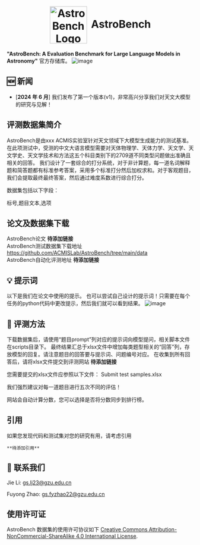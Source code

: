 <h1 align="center"> <img src="https://github.com/ACMISLab/AstroBench/blob/main/StarRipple.png" alt="AstroBench Logo" style="width: 100px; height: auto; vertical-align: middle; margin-right: 5px;"> AstroBench </h1>

**"AstroBench: A Evaluation Benchmark for Large Language Models in Astronomy"** 官方存储库。
![image](https://github.com/ACMISLab/AstroBench/blob/main/overview.png)

## 🆕 新闻
- \[**2024 年 6 月**\] 我们发布了第一个版本(v1)，非常高兴分享我们对天文大模型的研究与见解！

## 评测数据集简介
AstroBench是由xxx ACMIS实验室针对天文领域下大模型生成能力的测试基准。在此项测试中，受测的中文大语言模型需要对天体物理学、天体力学、天文学、天文学史、天文学技术和方法这五个科目类别下的2709道不同类型问题做出准确且相关的回答。 我们设计了一套综合的打分系统，对于非计算题，每一道名词解释题和简答题都有标准参考答案，采用多个标准打分然后加权求和。对于客观题目，我们会提取最终最终答案，然后通过难度系数进行综合打分。

数据集包括以下字段：

标号,题目文本,选项

## 论文及数据集下载
AstroBench论文 **待添加链接**<br>
AstroBench测试数据集下载地址 https://github.com/ACMISLab/AstroBench/tree/main/data<br>
AstroBench自动化评测地址 **待添加链接**<br>

## 💡 提示词
以下是我们在论文中使用的提示。 也可以尝试自己设计的提示词！只需要在每个任务的python代码中更改提示，然后我们就可以看到结果。
![image](https://github.com/ACMISLab/AstroBench/blob/main/prompts.png)

## 📌 评测方法
下载数据集后，请使用“题目prompt”列对应的提示词向模型提问，相关脚本文件在scripts目录下。 最终结果汇总于xlsx文件中增加每类题型相关的“回答”列，存放模型的回复。请注意题目的回答要与提示词、问题编号对应。 在收集到所有回答后，请将xlsx文件提交到评测网站 
**待添加链接**

您需要提交的xlsx文件应参照以下文件：
Submit test samples.xlsx

我们强烈建议对每一道题目进行五次不同的评估！

网站会自动计算分数，您可以选择是否将分数同步到排行榜。

## 引用
如果您发现代码和测试集对您的研究有用，请考虑引用
```
**待添加引用**
```
## 🤗 联系我们
Jie Li: gs.lj23@gzu.edu.cn

Fuyong Zhao: gs.fyzhao22@gzu.edu.cn

## 使用许可证
AstroBench 数据集的使用许可协议如下 [Creative Commons Attribution-NonCommercial-ShareAlike 4.0 International License](http://creativecommons.org/licenses/by-nc-sa/4.0/).
